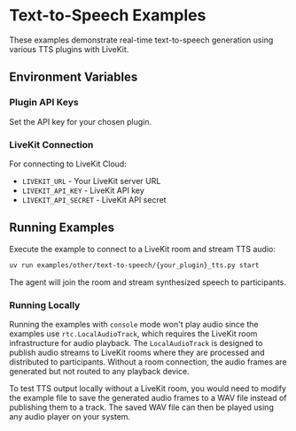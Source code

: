 # Text-to-Speech Examples

These examples demonstrate real-time text-to-speech generation using various TTS plugins with LiveKit.

## Environment Variables

### Plugin API Keys
Set the API key for your chosen plugin.

### LiveKit Connection
For connecting to LiveKit Cloud:
- `LIVEKIT_URL` - Your LiveKit server URL
- `LIVEKIT_API_KEY` - LiveKit API key
- `LIVEKIT_API_SECRET` - LiveKit API secret

## Running Examples

Execute the example to connect to a LiveKit room and stream TTS audio:

```bash
uv run examples/other/text-to-speech/{your_plugin}_tts.py start
```

The agent will join the room and stream synthesized speech to participants.

### Running Locally

Running the examples with `console` mode won't play audio since the examples use `rtc.LocalAudioTrack`, which requires the LiveKit room infrastructure for audio playback. The `LocalAudioTrack` is designed to publish audio streams to LiveKit rooms where they are processed and distributed to participants. Without a room connection, the audio frames are generated but not routed to any playback device.

To test TTS output locally without a LiveKit room, you would need to modify the example file to save the generated audio frames to a WAV file instead of publishing them to a track. The saved WAV file can then be played using any audio player on your system.
